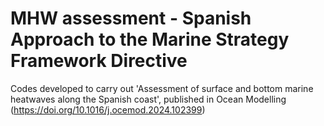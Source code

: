 # MHW assessment - Spanish Approach to the Marine Strategy Framework Directive
Codes developed to carry out 'Assessment of surface and bottom marine heatwaves along the Spanish coast', published in Ocean Modelling (https://doi.org/10.1016/j.ocemod.2024.102399)
